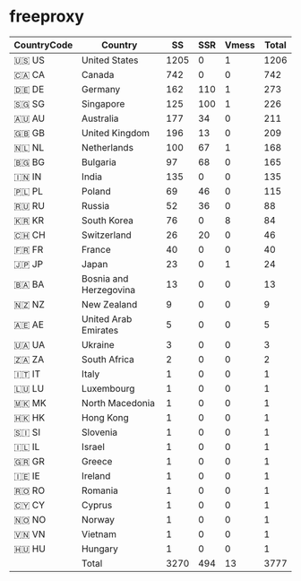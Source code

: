# freeproxy

|CountryCode|Country|SS|SSR|Vmess|Total|
|  ----  | ----  |  ----  | ----  |  ----  | ----  |
|🇺🇸 US|United States|1205|0|1|1206|
|🇨🇦 CA|Canada|742|0|0|742|
|🇩🇪 DE|Germany|162|110|1|273|
|🇸🇬 SG|Singapore|125|100|1|226|
|🇦🇺 AU|Australia|177|34|0|211|
|🇬🇧 GB|United Kingdom|196|13|0|209|
|🇳🇱 NL|Netherlands|100|67|1|168|
|🇧🇬 BG|Bulgaria|97|68|0|165|
|🇮🇳 IN|India|135|0|0|135|
|🇵🇱 PL|Poland|69|46|0|115|
|🇷🇺 RU|Russia|52|36|0|88|
|🇰🇷 KR|South Korea|76|0|8|84|
|🇨🇭 CH|Switzerland|26|20|0|46|
|🇫🇷 FR|France|40|0|0|40|
|🇯🇵 JP|Japan|23|0|1|24|
|🇧🇦 BA|Bosnia and Herzegovina|13|0|0|13|
|🇳🇿 NZ|New Zealand|9|0|0|9|
|🇦🇪 AE|United Arab Emirates|5|0|0|5|
|🇺🇦 UA|Ukraine|3|0|0|3|
|🇿🇦 ZA|South Africa|2|0|0|2|
|🇮🇹 IT|Italy|1|0|0|1|
|🇱🇺 LU|Luxembourg|1|0|0|1|
|🇲🇰 MK|North Macedonia|1|0|0|1|
|🇭🇰 HK|Hong Kong|1|0|0|1|
|🇸🇮 SI|Slovenia|1|0|0|1|
|🇮🇱 IL|Israel|1|0|0|1|
|🇬🇷 GR|Greece|1|0|0|1|
|🇮🇪 IE|Ireland|1|0|0|1|
|🇷🇴 RO|Romania|1|0|0|1|
|🇨🇾 CY|Cyprus|1|0|0|1|
|🇳🇴 NO|Norway|1|0|0|1|
|🇻🇳 VN|Vietnam|1|0|0|1|
|🇭🇺 HU|Hungary|1|0|0|1|
||Total|3270|494|13|3777|
